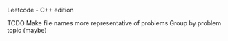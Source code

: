 Leetcode - C++ edition

TODO
Make file names more representative of problems
Group by problem topic (maybe)
